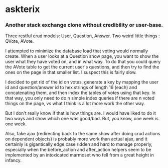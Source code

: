 # askterix
### Another stack exchange clone without credibility or user-base.

Three restful crud models: User, Question, Answer. Two weird little things : QVote, AVote.

I attempted to minimize the database load that voting would normally create. When a user looks
at a Question show page, you want to show the user what they have voted on, and in what way. To do that
you could query the AVote table to get the current user's questions, and then try to find the ones on the page in that smaller list. I suspect this is fairly slow.

I decided to get rid of the id on votes, generate a key by mapping the user id and question/answer id to
hex strings of length 16 (each) and concatenating them, and then index the tables of votes using that key. In that way, you only need to do n simple index queries if there are n voted things on the page, vs
what I think is a lot more work the other way.

But I don't really know if that is how things are. I would have liked to do it two ways and show which
one was good/bad. But, you know, one week is one week.

Also, fake ajax (redirecting back to the same show after doing crud actions on dependent objects) is probably more work than actual ajax, and it certainly is gigantically edge case ridden and hard to manage properly, especially when the before_action and after_action helpers seem to be implemented by an intoxicated marmoset who fell from a great height in infancy.
